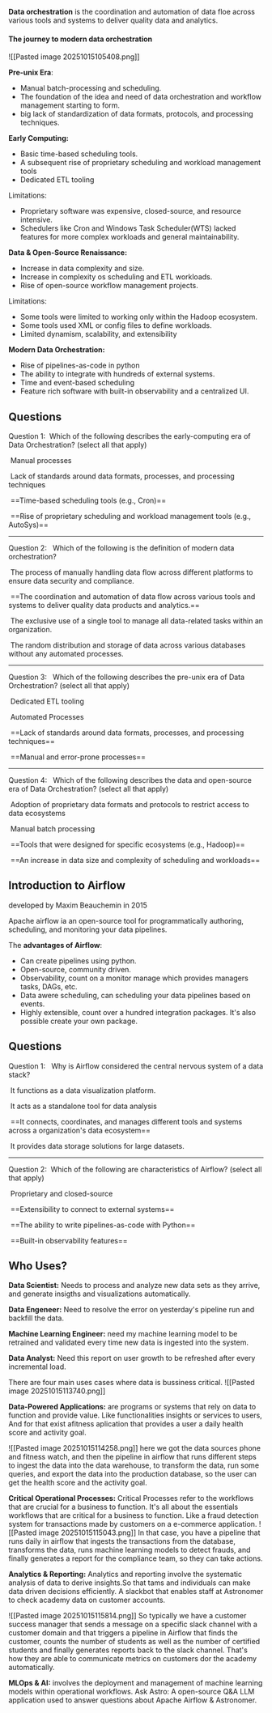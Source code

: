  **Data orchestration** is the coordination and automation of data floe across various tools and systems to deliver quality data and analytics. 

#### The journey to modern data orchestration

![[Pasted image 20251015105408.png]]

**Pre-unix Era**: 
- Manual batch-processing and scheduling.
- The foundation of the idea and need of data orchestration and workflow management starting to form.
- big lack of standardization of data formats, protocols, and processing techniques.

**Early Computing:**
- Basic time-based scheduling tools.
- A subsequent rise of proprietary scheduling and workload management tools
- Dedicated ETL tooling 

Limitations:
- Proprietary software was expensive, closed-source, and resource intensive.
- Schedulers like Cron and Windows Task Scheduler(WTS) lacked features for more complex workloads and general maintainability.

**Data & Open-Source Renaissance:**
- Increase in data complexity and size.
- Increase in complexity os scheduling and ETL workloads.
- Rise of open-source workflow management projects.

Limitations:
- Some tools were limited to working only within the Hadoop ecosystem.
- Some tools used XML or config files to define workloads.
- Limited dynamism, scalability, and extensibility

**Modern Data Orchestration:**
- Rise of pipelines-as-code in python
- The ability to integrate with hundreds of external systems.
- Time and event-based scheduling
- Feature rich software with built-in observability and a centralized UI.

## Questions
Question 1: 
Which of the following describes the early-computing era of Data Orchestration? (select all that apply)

 Manual processes

 Lack of standards around data formats, processes, and processing techniques

 ==Time-based scheduling tools (e.g., Cron)==

 ==Rise of proprietary scheduling and workload management tools (e.g., AutoSys)==
____

Question 2:  
Which of the following is the definition of modern data orchestration?

 The process of manually handling data flow across different platforms to ensure data security and compliance.

 ==The coordination and automation of data flow across various tools and systems to deliver quality data products and analytics.==

 The exclusive use of a single tool to manage all data-related tasks within an organization.

 The random distribution and storage of data across various databases without any automated processes.
____

Question 3:  
Which of the following describes the pre-unix era of Data Orchestration? (select all that apply)

 Dedicated ETL tooling

 Automated Processes

 ==Lack of standards around data formats, processes, and processing techniques==

 ==Manual and error-prone processes==
___

Question 4:  
Which of the following describes the data and open-source era of Data Orchestration? (select all that apply)

 Adoption of proprietary data formats and protocols to restrict access to data ecosystems

 Manual batch processing

 ==Tools that were designed for specific ecosystems (e.g., Hadoop)==

 ==An increase in data size and complexity of scheduling and workloads==

## Introduction to Airflow

developed by Maxim Beauchemin in 2015

Apache airflow ia an open-source tool for programmatically authoring, scheduling, and monitoring your data pipelines.

The **advantages of Airflow**: 
- Can create pipelines using python.
- Open-source, community driven.
- Observability, count on a monitor manage which provides  managers tasks, DAGs, etc.
- Data awere scheduling, can scheduling your data pipelines based on events.
- Highly extensible, count over a hundred integration packages. It's also possible create your own package.

## Questions 

Question 1:  
Why is Airflow considered the central nervous system of a data stack?

 It functions as a data visualization platform.

 It acts as a standalone tool for data analysis

 ==It connects, coordinates, and manages different tools and systems across a organization's data ecosystem==

 It provides data storage solutions for large datasets.
____

Question 2: 
Which of the following are characteristics of Airflow? (select all that apply)

 Proprietary and closed-source

 ==Extensibility to connect to external systems==

 ==The ability to write pipelines-as-code with Python==

 ==Built-in observability features==


## Who Uses?

**Data Scientist:** Needs to process and analyze new data sets as they arrive, and generate insigths and visualizations automatically.

**Data Engeneer:** Need to resolve the error on yesterday's pipeline run and backfill the data.  

**Machine Learning Engineer:** need my machine learning model to be retrained and validated every time new data is ingested into the system.

**Data Analyst:** Need this report on user growth to be refreshed after every incremental load.

There are four main uses cases where data is bussiness critical.
![[Pasted image 20251015113740.png]]

**Data-Powered Applications:** are programs or systems that rely on data to function and provide value. Like functionalities insights or services to users, And for that exist afitness aplication that provides a user a daily health score and activity goal.

![[Pasted image 20251015114258.png]]
here we got the data sources phone and fitness watch, and then the pipeline in airflow that runs different steps to ingest the data into the data warehouse, to transform the data, run some queries, and export the data  into the production database, so the user can get the health score and the activity goal.


**Critical Operational Processes:** Critical Processes refer to the workflows that are crucial for a business to function. It's all about the essentials workflows that are critical for a business to function.
Like a fraud detection system for transactions made by customers on a e-commerce application.
![[Pasted image 20251015115043.png]]
In that case, you have a pipeline that runs daily in airflow that ingests the transactions from the database, transforms the data, runs machine learning models to detect frauds, and finally generates a report for the compliance team, so they can take actions. 

**Analytics & Reporting:** Analytics and reporting involve the systematic analysis of data to derive insights.So that tams and individuals can make data driven decisions efficiently.
A slackbot that enables staff at Astronomer to check academy data on customer accounts.

![[Pasted image 20251015115814.png]]
So typically we have a customer success manager that sends a message on a specific slack channel with a customer domain and that triggers a pipeline in Airflow that finds the customer, counts the number of students as well as the number of certified students and finally generates reports back to the slack channel. That's how they are able to communicate metrics on customers dor the academy automatically.


**MLOps & AI:** involves the deployment and management of machine learning models within operational workflows.
Ask Astro: A open-source Q&A LLM application used to answer questions about Apache  Airflow & Astronomer.


